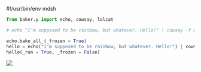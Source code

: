 #!/usr/bin/env mdsh

```python
from baker.y import echo, cowsay, lolcat

# echo "I'm supposed to be rainbow, but whatever. Hello!" | cowsay -f meow | lolcat

echo.bake_all_(_frozen = True)
hello = echo("I'm supposed to be rainbow, but whatever. Hello!") | cowsay( f = "meow" ) | lolcat()
hello(_run = True, _frozen = False)
```
![](https://github.com/shadowrylander/shadowrylander/blob/master/carbon.png)

<!--
**shadowrylander/shadowrylander** is a ✨ _special_ ✨ repository because its `README.md` (this file) appears on your GitHub profile.

Here are some ideas to get you started:

- 🔭 I’m currently working on ...
- 🌱 I’m currently learning ...
- 👯 I’m looking to collaborate on ...
- 🤔 I’m looking for help with ...
- 💬 Ask me about ...
- 📫 How to reach me: ...
- 😄 Pronouns: ...
- ⚡ Fun fact: ...
-->

<!-- saku start -->



<!-- saku end -->
